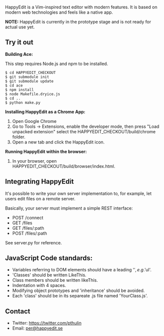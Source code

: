 HappyEdit is a Vim-inspired text editor with modern features. It is based on modern web technologies and feels like a native app.

**NOTE:** HappyEdit is currently in the prototype stage and is not ready for actual use yet.

Try it out
----------

**Building Ace:**

This step requires Node.js and npm to be installed.

```
$ cd HAPPYEDIT_CHECKOUT
$ git submodule init
$ git submodule update
$ cd ace
$ npm install
$ node Makefile.dryice.js
$ cd ..
$ python make.py
```

**Installing HappyEdit as a Chrome App:**

1. Open Google Chrome
2. Go to Tools -> Extensions, enable the developer mode, then press "Load unpacked extension" select the HAPPYEDIT_CHECKOUT/build/chrome folder.
3. Open a new tab and click the HappyEdit icon.

**Running HappyEdit within the browser:**

1. In your browser, open HAPPYEDIT_CHECKOUT/build/browser/index.html.

Integrating HappyEdit
---------------------

It's possible to write your own server implementation to, for example, let
users edit files on a remote server.

Basically, your server must implement a simple REST interface:

 * POST    /connect
 * GET     /files
 * GET     /files/:path
 * POST    /files/:path

See server.py for reference.

JavaScript Code standards:
--------------------------

 * Variables referring to DOM elements should have a leading '$', e.g. '$ul'.
 * 'Classes' should be written LikeThis.
 * Class members should be written likeThis.
 * Indentation with 4 spaces.
 * Modifying object prototypes and 'inheritance' should be avoided.
 * Each 'class' should be in its separeate .js file named 'YourClass.js'.

Contact
-------

 * Twitter: https://twitter.com/pthulin
 * Email: per@happyedit.se

